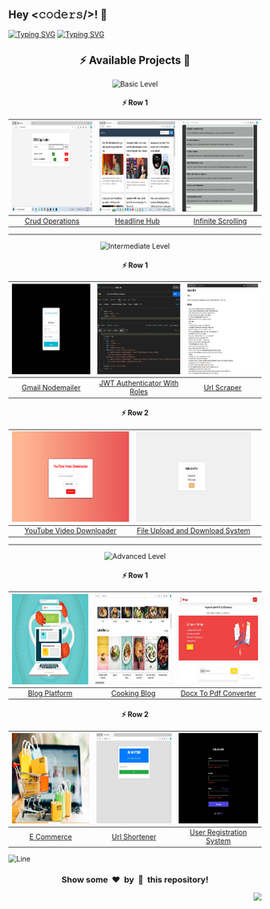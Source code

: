 <h2>Hey <𝚌𝚘𝚍𝚎𝚛𝚜/>! 👋</h2>

[![Typing SVG](https://readme-typing-svg.herokuapp.com?font=Fira+Code&size=60&pause=1000&center=true&vCenter=true&multiline=true&width=1000&height=100&lines=NODE+JS+PROJECTS)](https://git.io/typing-svg)
[![Typing SVG](https://readme-typing-svg.demolab.com?font=Comfortaa&size=65&pause=400&color=18b8d0&center=true&vCenter=true&width=2000&height=200&lines=BASIC+LEVEL+PROJECTS;INTERMEDIATE+LEVEL+PROJECTS;ADVANCED+LEVEL+PROJECTS)](https://git.io/typing-svg)


<div align="center">

## :zap: Available Projects 🎉
<!-- ###################################################################################################################### -->
<!-- ###################################################################################################################### -->

![Basic Level](https://img.shields.io/badge/Level-Basic-00FF00?style=for-the-badge&logo=codeigniter)

#### :zap: Row 1

| <img src="./Basic/Crud-Operations/screenshot.webp" width="300px" height="180px"> | <img src="./Basic/Headline-Hub/screenshot.webp" width="300px" height="180px"> | <img src="./Basic/Infinite-Scrolling/screenshot.webp" width="300px" height="180px"> |
|:--:|:--:|:--:|
| [Crud Operations](./Basic/Crud-Operations) | [Headline Hub](./Basic/Headline-Hub) | [Infinite Scrolling](./Basic/Infinite-Scrolling) |

---
<!-- ###################################################################################################################### -->
<!-- ###################################################################################################################### -->

![Intermediate Level](https://img.shields.io/badge/Level-Intermediate-FFD700?style=for-the-badge&logo=codeigniter)

#### :zap: Row 1

| <img src="./Intermediate/Gmail-Nodemailer/screenshot.webp" width="300px" height="180px"> | <img src="./Intermediate/JWT-Authenticator-With-Roles/screenshot.webp" width="300px" height="180px"> | <img src="./Intermediate/Url-Scraper/screenshot.webp" width="300px" height="180px"> |
|:--:|:--:|:--:|
| [Gmail Nodemailer](./Intermediate/Gmail-Nodemailer) | [JWT Authenticator With Roles](./Intermediate/JWT-Authenticator-With-Roles) | [Url Scraper](./Intermediate/Url-Scraper) |

#### :zap: Row 2

| <img src="./Intermediate/YouTube-Video-Downloader/screenshot.webp" width="300px" height="180px"> | <img src="./Intermediate/File-Upload-and-Download-System/screenshot.webp" width="300px" height="180px"> |  |
|:--:|:--:|:--:|
| [YouTube Video Downloader](./Intermediate/YouTube-Video-Downloader) | [File Upload and Download System](./Intermediate/File-Upload-and-Download-System) |  |

---
<!-- ###################################################################################################################### -->
<!-- ###################################################################################################################### -->

![Advanced Level](https://img.shields.io/badge/Level-Advanced-FF0000?style=for-the-badge&logo=codeigniter)

#### :zap: Row 1

| <img src="./Advanced/Blog-Platform/screenshot.webp" width="300px" height="180px"> | <img src="./Advanced/Cooking-Blog/screenshot.webp" width="300px" height="180px"> | <img src="./Advanced/Docx-To-Pdf-Converter/screenshot.webp" width="300px" height="180px"> |
|:--:|:--:|:--:|
| [Blog Platform](./Advanced/Blog-Platform) | [Cooking Blog](./Advanced/Cooking-Blog) | [Docx To Pdf Converter](./Advanced/Docx-To-Pdf-Converter) |

#### :zap: Row 2

| <img src="./Advanced/E-Commerce/screenshot.webp" width="300px" height="180px"> | <img src="./Advanced/Url-Shortener/screenshot.webp" width="300px" height="180px"> | <img src="./Advanced/User-Registration-System/screenshot.webp" width="300px" height="180px"> |
|:--:|:--:|:--:|
| [E Commerce](./Advanced/E-Commerce) | [Url Shortener](./Advanced/Url-Shortener) | [User Registration System](./Advanced/User-Registration-System) |


</div>


![Line](https://github.com/Avdhesh-Varshney/WebMasterLog/assets/114330097/4b78510f-a941-45f8-a9d5-80ed0705e847)

<div align="center">
	<h3>Show some &nbsp;❤️&nbsp; by &nbsp;🌟&nbsp; this repository!</h3>
</div>

<a href="#top"><img src="https://img.shields.io/badge/⬆-Back%20to%20Top-red?style=for-the-badge" align="right"/></a>
